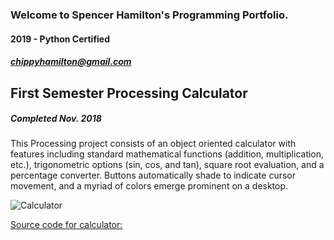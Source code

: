 ### Welcome to Spencer Hamilton's Programming Portfolio.
#### 2019 - Python Certified
##### chippyhamilton@gmail.com


## First Semester Processing Calculator
##### Completed Nov. 2018


This Processing project consists of an object oriented calculator with features including standard mathematical functions (addition, multiplication, etc.), trigonometric options (sin, cos, and tan), square root evaluation, and a percentage converter. Buttons automatically shade to indicate cursor movement, and a myriad of colors emerge prominent on a desktop.

![Calculator](https://github.com/spenhami9652/2019ProgrammingPortfolio/blob/master/Calculator/Calc.png?raw=true)

[Source code for calculator: ](Link)
